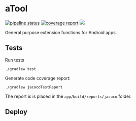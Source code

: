 # aTool
[![pipeline status](https://git.eleknet.dk/elek/aTool/badges/master/pipeline.svg)](https://git.eleknet.dk/elek/aTool/commits/master)
[![coverage report](https://git.eleknet.dk/elek/aTool/badges/master/coverage.svg)](https://git.eleknet.dk/elek/aTool/commits/master)
[![](https://jitpack.io/v/dk.eleknet.git.elek/aTool.svg)](https://jitpack.io/#dk.eleknet.git.elek/aTool)

General purpose extension functions for Android apps.

## Tests

Run tests
``` 
./gradlew test
```

Generate code coverage report:
``` 
./gradlew jacocoTestReport
```

The report is is placed in the `app/build/reports/jacoco` folder.

## Deploy
